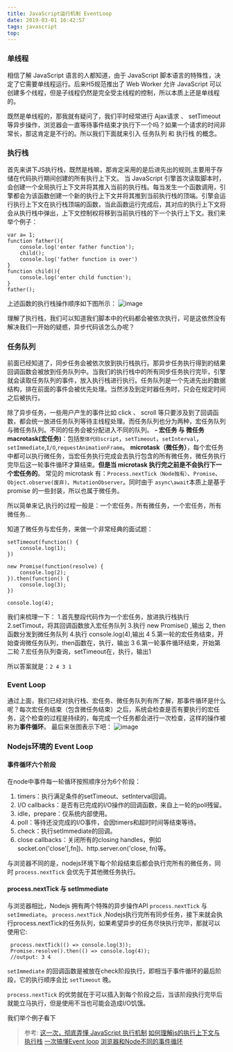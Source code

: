 ```yaml
---
title: JavaScript运行机制 EventLoop
date: 2019-03-01 16:42:57
tags: javascript
top:
---
```

### 单线程

相信了解 JavaScript 语言的人都知道，由于 JavaScript 脚本语言的特殊性，决定了它需要单线程运行。后来H5规范推出了 Web Worker 允许 JavaScript 可以创建多个线程，但是子线程仍然是完全受主线程的控制，所以本质上还是单线程的。

既然是单线程的，那我就有疑问了，我们平时经常进行 Ajax请求 、 setTimeout 等异步操作，浏览器会一直等待事件结束才执行下一个吗？如果一个请求的时间非常长，那这肯定是不行的。所以我们下面就来引入 任务队列 和 执行栈 的概念。

### 执行栈

首先来讲下JS执行栈，既然是栈嘛，那肯定采用的是后进先出的规则,主要用于存储在代码执行期间创建的所有执行上下文。
当 JavaScript 引擎首次读取脚本时，会创建一个全局执行上下文并将其推入当前的执行栈。每当发生一个函数调用，引擎都会为该函数创建一个新的执行上下文并将其推到当前执行栈的顶端。引擎会运行执行上下文在执行栈顶端的函数，当此函数运行完成后，其对应的执行上下文将会从执行栈中弹出，上下文控制权将移到当前执行栈的下一个执行上下文。我们来举个例子：
```
var a= 1;
function father(){
    console.log('enter father function');
    child();
    console.log('father function is over')
}
function child(){
    console.log('enter child function');
}
father();
```
上述函数的执行栈操作顺序如下图所示：
![image](http://wx3.sinaimg.cn/large/a73bc6a1ly1g0nh0euy5zj219s0ce75m.jpg)

理解了执行栈，我们可以知道我们脚本中的代码都会被依次执行，可是这依然没有解决我们一开始的疑惑，异步代码该怎么办呢？

### 任务队列

前面已经知道了，同步任务会被依次放到执行栈执行。那异步任务执行得到的结果回调函数会被放到任务队列中。当我们的执行栈中的所有同步任务执行完毕，引擎就会读取任务队列的事件，放入执行栈进行执行。任务队列是一个先进先出的数据结构，排在前面的事件会被优先处理。当然涉及到定时器任务时，只会在规定时间之后被执行。

除了异步任务，一些用户产生的事件比如 click 、 scroll 等只要涉及到了回调函数，都会统一放进任务队列等待主线程处理。而任务队列也分为两种，宏任务队列与微任务队列。不同的任务会被分配进入不同的队列。
**- 宏任务 与 微任务**
**macrotask(宏任务)**：包括`整体代码script`，`setTimeout`，`setInterval`，`setImmediate`,`I/O`,`requestAnimationFrame`。
**microtask（微任务）**，每个宏任务中都可以执行微任务，当宏任务执行完成会去执行包含的所有微任务，微任务执行完毕后这一轮事件循环才算结束。**但是当 microtask 执行完之前是不会执行下一个宏任务的**。 常见的 microtask 有：`Process.nextTick（Node独有）`、`Promise`、`Object.observe(废弃)`、`MutationObserver`。同时由于 `async\await`本质上是基于 promise 的一些封装，所以也属于微任务。

所以简单来记,执行的过程一般是：一个宏任务，所有微任务，一个宏任务，所有微任务...

知道了微任务与宏任务，来做一个非常经典的面试题：
```
setTimeout(function() {
    console.log(1);
})

new Promise(function(resolve) {
    console.log(2);
}).then(function() {
    console.log(3);
})

console.log(4);
```
我们来梳理一下：
1.首先整段代码作为一个宏任务，放进执行栈执行
2.setTimout，将其回调函数放入宏任务队列
3.执行 new Promise() ,输出 2, then函数分发到微任务队列
4.执行 console.log(4),输出 4
5.第一轮的宏任务结束，开始查询微任务队列，then函数在，执行，输出 3 
6.第一轮事件循环结束，开始第二轮
7.宏任务队列查询，setTimeout在，执行，输出1

所以答案就是：`2 4 3 1`


### Event Loop
通过上面，我们已经对执行栈、宏任务、微任务队列有所了解，那事件循环是什么呢？每次宏任务结束（包含微任务结束）之后，系统会检查是否有要执行的宏任务，这个检查的过程是持续的，每完成一个任务都会进行一次检查，这样的操作被称为**事件循环**。
最后来张图表示下吧：
![image](http://wx2.sinaimg.cn/mw690/a73bc6a1ly1g1wqhooik6j20h90cfaak.jpg)


### Nodejs环境的 Event Loop



#### 事件循环六个阶段
在node中事件每一轮循环按照顺序分为6个阶段：

1. timers：执行满足条件的setTimeout、setInterval回调。
2. I/O callbacks：是否有已完成的I/O操作的回调函数，来自上一轮的poll残留。
3. idle，prepare：仅系统内部使用。
4. poll：等待还没完成的I/O事件，会因timers和超时时间等结束等待。
5. check：执行setImmediate的回调。
6. close callbacks：关闭所有的closing handles，例如socket.on('close'[,fn])、http.server.on('close, fn)等。

与浏览器不同的是，nodejs环境下每个阶段结束后都会执行完所有的微任务，同时 `process.nextTick` 会优先于其他微任务执行。

#### process.nextTick 与 setImmediate
与浏览器相比，Nodejs 拥有两个特殊的异步操作API `process.nextTick` 与 `setImmediate`。
`process.nextTick` ,Nodejs执行完所有同步任务，接下来就会执行process.nextTick的任务队列，如果希望异步的任务尽快执行完毕，那就可以使用它:

```
 process.nextTick(() => console.log(3)); 
 Promise.resolve().then(() => console.log(4)); 
 //output: 3 4
```

`setImmediate` 的回调函数是被放在check阶段执行，即相当于事件循环的最后阶段，它的执行顺序会比 `setTimeout` 晚。

`process.nextTick` 的优势就在于可以插入到每个阶段之后，当该阶段执行完毕后就能立马执行，但是使用不当也可能会造成I/O饥饿。

我们举个例子看下


>参考:
>[这一次，彻底弄懂 JavaScript 执行机制](https://juejin.im/post/59e85eebf265da430d571f89#comment)
>[如何理解js的执行上下文与执行栈](https://www.oecom.cn/understand-js-run-stack-and-world/)
>[一次搞懂Event loop](https://www.imooc.com/article/40020#)
>[浏览器和Node不同的事件循环](https://juejin.im/post/5aa5dcabf265da239c7afe1e)






